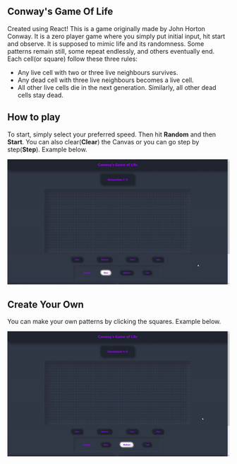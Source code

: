 ## Conway's Game Of Life
Created using React! 
This is a game originally made by John Horton Conway. It is a zero player game where you simply put initial input, hit start and observe. It is supposed to mimic life and its randomness. Some patterns remain still, some repeat endlessly, and others eventually end. Each cell(or square) follow these three rules:

* Any live cell with two or three live neighbours survives.
* Any dead cell with three live neighbours becomes a live cell.
* All other live cells die in the next generation. Similarly, all other dead cells stay dead.

## How to play
To start, simply select your preferred speed. Then hit **Random** and then **Start**. You can also clear(**Clear**) the Canvas or you can go step by step(**Step**). Example below.  
  
![conway random start example](read-me-gifs/conway-random.gif)  
  
## Create Your Own
You can make your own patterns by clicking the squares. Example below.  
  
![conway random start example](read-me-gifs/conway-created.gif)  
